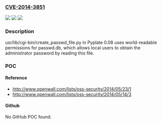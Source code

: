 ### [CVE-2014-3851](https://cve.mitre.org/cgi-bin/cvename.cgi?name=CVE-2014-3851)
![](https://img.shields.io/static/v1?label=Product&message=n%2Fa&color=blue)
![](https://img.shields.io/static/v1?label=Version&message=n%2Fa&color=blue)
![](https://img.shields.io/static/v1?label=Vulnerability&message=n%2Fa&color=brighgreen)

### Description

usr/lib/cgi-bin/create_passwd_file.py in Pyplate 0.08 uses world-readable permissions for passwd.db, which allows local users to obtain the administrator password by reading this file.

### POC

#### Reference
- http://www.openwall.com/lists/oss-security/2014/05/23/1
- http://www.openwall.com/lists/oss-security/2014/05/14/3

#### Github
No GitHub POC found.

